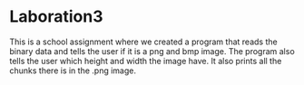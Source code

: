 # Laboration3
This is a school assignment where we created a program that reads the binary data and tells the user if it is a png and bmp image. The program also tells the user which height and width the image have. It also prints all the chunks there is in the .png image. 
